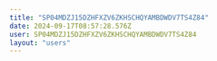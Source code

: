 ```yaml
---
title: "SP04MDZJ15DZHFXZV6ZKHSCHQYAMBDWDV7TS4Z84"
date: 2024-09-17T08:57:28.576Z
user: SP04MDZJ15DZHFXZV6ZKHSCHQYAMBDWDV7TS4Z84
layout: "users"
---
```

    